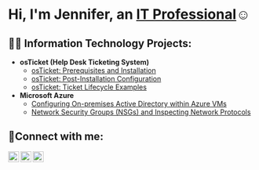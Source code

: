 <h1>Hi, I'm Jennifer, an <a href="https://linkedin.com/in/Jennifer-Collins">IT Professional</a>☺</h1>

<h2>👨‍💻 Information Technology Projects:</h2>

- <b>osTicket (Help Desk Ticketing System)</b>
  - [osTicket: Prerequisites and Installation](https://github.com/jmonic/osticket-prereqs)
  - [osTicket: Post-Installation Configuration](https://github.com/jmonic/post-install-config)
  - [osTicket: Ticket Lifecycle Examples](https://github.com/jmonic/ticket-lifecycle)
- <b>Microsoft Azure</b>
  - [Configuring On-premises Active Directory within Azure VMs](https://github.com/jmonic/configure-ad)
  - [Network Security Groups (NSGs) and Inspecting Network Protocols](https://github.com/jmonic/azure-network-protocols)

<h2>🤳Connect with me:</h2>

[<img align="left" alt="Josh | Twitter" width="22px" src="https://cdn.jsdelivr.net/npm/simple-icons@v3/icons/twitter.svg" />][twitter]
[<img align="left" alt="Josh | LinkedIn" width="22px" src="https://cdn.jsdelivr.net/npm/simple-icons@v3/icons/linkedin.svg" />][linkedin]
[<img align="left" alt="Josh | Instagram" width="22px" src="https://cdn.jsdelivr.net/npm/simple-icons@v3/icons/instagram.svg" />][instagram]

[twitter]: https://twitter.com/Josh
[instagram]: https://www.instagram.com/Josh
[linkedin]: https://linkedin.com/in/Josh
